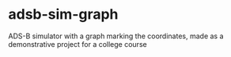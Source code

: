 # adsb-sim-graph
ADS-B simulator with a graph marking the coordinates, made as a demonstrative project for a college course
